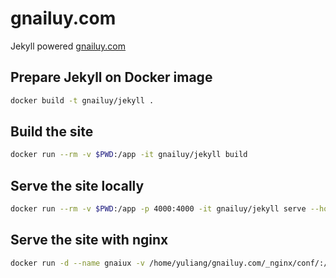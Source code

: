 gnailuy.com
===========

Jekyll powered [gnailuy.com](http://gnailuy.com/)

## Prepare Jekyll on Docker image

``` bash
docker build -t gnailuy/jekyll .
```

## Build the site

``` bash
docker run --rm -v $PWD:/app -it gnailuy/jekyll build
```

## Serve the site locally

``` bash
docker run --rm -v $PWD:/app -p 4000:4000 -it gnailuy/jekyll serve --host 0.0.0.0
```

## Serve the site with nginx

``` bash
docker run -d --name gnaiux -v /home/yuliang/gnailuy.com/_nginx/conf/:/etc/nginx:ro -v /home/yuliang/webroot:/usr/share/nginx/html:ro -v /home/yuliang/logs:/var/log/nginx -p 80:80 nginx
```


